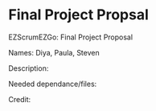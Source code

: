 # Final Project Propsal
EZScrumEZGo: Final Project Proposal

Names: Diya, Paula, Steven

Description:

Needed dependance/files:

Credit:
